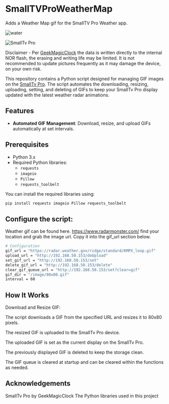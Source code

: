 # SmallTVProWeatherMap
Adds a Weather Map gif for the SmallTV Pro Weather app. 

![water](https://github.com/djware/SmallTVProWeatherMap/assets/85318457/9aaee89d-13b7-4db9-98dd-d8dd17fbf255)

![SmallTv Pro](https://github.com/GeekMagicClock/smalltv-pro)

Disclaimer - Per [GeekMagicClock](https://github.com/GeekMagicClock/smalltv-pro/issues/72#issuecomment-2521860672) the data is written directly to the internal NOR flash, the erasing and writing life may be limited. It is not recommended to update pictures frequently as it may damage the device, on your own risk.

This repository contains a Python script designed for managing GIF images on the [SmallTv Pro](https://github.com/GeekMagicClock/smalltv-pro). The script automates the downloading, resizing, uploading, setting, and deleting of GIFs to keep your SmallTv Pro display updated with the latest weather radar animations.

## Features

- **Automated GIF Management**: Download, resize, and upload GIFs automatically at set intervals.

## Prerequisites

- Python 3.x
- Required Python libraries:
  - `requests`
  - `imageio`
  - `Pillow`
  - `requests_toolbelt`

You can install the required libraries using:
```bash
pip install requests imageio Pillow requests_toolbelt
```

## Configure the script:
Weather gif can be found here. https://www.radarmonster.com/ find your location and grab the image url. Copy it into the gif_url section below. 


```bash
# Configuration
gif_url = "https://radar.weather.gov/ridge/standard/KMPX_loop.gif"
upload_url = "http://192.168.50.153/doUpload"
set_gif_url = "http://192.168.50.153/set"
delete_gif_url = "http://192.168.50.153/delete"
clear_gif_queue_url = "http://192.168.50.153/set?clear=gif"
gif_dir = "/image/80x80.gif"
interval = 60
```
## How It Works
Download and Resize GIF:

The script downloads a GIF from the specified URL and resizes it to 80x80 pixels.


The resized GIF is uploaded to the SmallTv Pro device.


The uploaded GIF is set as the current display on the SmallTv Pro.


The previously displayed GIF is deleted to keep the storage clean.


The GIF queue is cleared at startup and can be cleared within the functions as needed.


## Acknowledgements
SmallTv Pro by GeekMagicClock
The Python libraries used in this project

